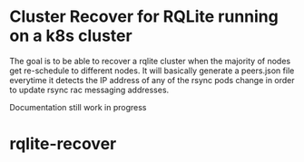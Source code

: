 # Cluster Recover for RQLite running on a k8s cluster

The goal is to be able to recover a rqlite cluster when the majority of nodes get re-schedule to different nodes. It will basically generate a peers.json file everytime it detects the IP address of any of the rsync pods change in order to update rsync rac messaging addresses.

Documentation still work in progress
# rqlite-recover
